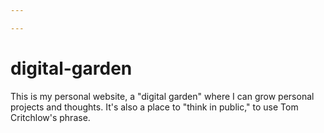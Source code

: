 ```yaml
---

---
```

# digital-garden

This is my personal website, a "digital garden" where I can grow personal projects and thoughts. It's also a place to "think in public," to use Tom Critchlow's phrase.